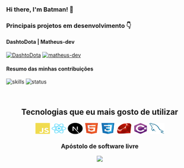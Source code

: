 ### Hi there, I'm Batman! 👋

<!--
**matheusmendescosta/matheusmendescosta** is a ✨ _special_ ✨ repository because its `README.md` (this file) appears on your GitHub profile.

Here are some ideas to get you started:

- 🔭 I’m currently working on ...
- 🌱 I’m currently learning ...
- 👯 I’m looking to collaborate on ...
- 🤔 I’m looking for help with ...
- 💬 Ask me about ...
- 📫 How to reach me: ...
- 😄 Pronouns: ...
- ⚡ Fun fact: ...


Estou usando recentemente 👇   
![javascript](https://cdn.svgporn.com/logos/javascript.svg) : JavaScript  
![css](https://cdn.svgporn.com/logos/css-3.svg) : CSS  
![html](https://cdn.svgporn.com/logos/html-5.svg) : HTML

Estou usando a IDE abaixo 👇  
![vscode](https://cdn.svgporn.com/logos/visual-studio-code.svg): Visual Studio Code  

Estou estudando sobre 👇
![React](https://cdn.svgporn.com/logos/react.svg) : React.js 
![vue](https://cdn.svgporn.com/logos/vue.svg) : Vue  
![C#](https://cdn.svgporn.com/logos/c-sharp.svg) : C# 
-->
### Principais projetos em desenvolvimento 👇

#### DashtoDota | Matheus-dev 
[![DashtoDota](https://github-readme-stats.vercel.app/api/pin/?username=matheusmendescosta&repo=dashtodota&show_icons=true&bg_color=23272A&title_color=FF73F1&text_color=FFC0CB&icon_color=9B84EE&count_private=true&border_color=fAA61A&border_radius=10)](https://matheusmendescosta.github.io/dashtodota/) [![matheus-dev](https://github-readme-stats.vercel.app/api/pin/?username=matheusmendescosta&repo=matheus-dev&show_icons=true&bg_color=23272A&title_color=FF73F1&text_color=FFC0CB&icon_color=9B84EE&count_private=true&border_color=fAA61A&border_radius=10)](https://matheusmendescosta.github.io/matheus-dev/)

#### Resumo das minhas contribuições
![skills](https://github-readme-stats.vercel.app/api/top-langs/?username=matheusmendescosta&layout=compact&langs_count=7&theme=dark) ![status](https://github-readme-stats.vercel.app/api?username=matheusmendescosta&show_icons=true&theme=dark&include_all_commits=true&count_private=true)

<div align='center' style="text-align: center"><br>
  <h2>Tecnologias que eu mais gosto de utilizar</h2>
  <img align="center" alt="Jwmffreitas-Js" height="30" width="40" src="https://raw.githubusercontent.com/devicons/devicon/master/icons/javascript/javascript-plain.svg">
  <img align="center" alt="Jwmffreitas-React" height="30" width="40" src="https://raw.githubusercontent.com/devicons/devicon/master/icons/react/react-original.svg">
  <img align="center" alt="Jwmffreitas-Next" height="30" width="40" src="https://raw.githubusercontent.com/devicons/devicon/master/icons/nextjs/nextjs-original.svg">
  <img align="center" alt="Jwmffreitas-HTML" height="30" width="40" src="https://raw.githubusercontent.com/devicons/devicon/master/icons/html5/html5-original.svg">
  <img align="center" alt="Jwmffreitas-CSS" height="30" width="40" src="https://raw.githubusercontent.com/devicons/devicon/master/icons/css3/css3-original.svg">
  <img align="center" alt="Jwmffreitas-CSS" height="30" width="40" src="https://raw.githubusercontent.com/devicons/devicon/master/icons/ruby/ruby-original.svg">
  <img align="center" alt="Jwmffreitas-CSS" height="30" width="40" src="https://raw.githubusercontent.com/devicons/devicon/master/icons/csharp/csharp-original.svg">
  <img align="center" alt="Jwmffreitas-CSS" height="30" width="40" src="https://raw.githubusercontent.com/devicons/devicon/master/icons/mysql/mysql-original.svg">

</div>


<h3 align='center'>
  Apóstolo de software livre
</h3>
<div align='center'>
  <img src='https://cdn.svgporn.com/logos/opensource.svg'/>
</div>
